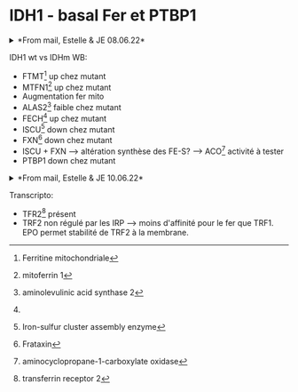 # IDH1 - basal Fer et PTBP1


<details><summary>*From mail, Estelle & JE 08.06.22*</summary>
J'ai fait des blots basal des clones HL60-IDH1. De façon surprenante j'ai eu du mal a détecter certaines protéines qui d'habitude sont top (à confirmer si c'est lié aux modèles). Le loading n'est pas parfait et je suis en train de tester d'autres prot de loading. De plus tout n'est pas beau car j'ai eu un petit soucis de caméra en révélant mais je trouve certaines choses plutôt sympa:  
Sur les expressions protéiques qui semblent différentes entre IDH1 wt et mutants:
- Ferritine mitochondriale (FTMT) et mitoferrin 1 (MTFN1) semblent augmenter dans les mutant comparé aux wt = augmentation du fer mito.
- ALAS2: diminue dans les mutants, ALAS1 très faible?
- FECH augmente dans les mutants
- ISCU (attention très très faible!) et FXN diminuent -> altération de la synthése des FE-S? ACO activity à tester  

Il y a des protéines que je n'ai pas réussi à sortir (FPN, ALAS1, IDH1R132H). j'essaierai dans la semaine prochaine de loader davantage de protéines et referai ISCU dessus.

Ces données restent à confirmer sur de nouveaux culots (que je n'ai pas) mais semblent plutôt encourageants! Je dirai qu'il pourrait y avoir un défaut de synthèse des Fe-S qui entraine une augmentation du fer mitochondrial dans les mutants IDH1. Cependant cela ne colle pas trop avec l'augmentation d'OxPHOS sauf si la diminution de FXN est liée à sa dégradation et que la cellule peut permettre une utilisation du Fe-S libéré ou encore si MitoNEET donne son Fe-S.

Margaux! Pour PTBP1, les mutants semblent l'exprimer moins que les IDH1wt.

</details>

IDH1 wt vs IDHm WB:

* FTMT[^1] up chez mutant
* MTFN1[^2] up chez mutant
* Augmentation fer mito
* ALAS2[^3] faible chez mutant
* FECH[^4] up chez mutant
* ISCU[^5] down chez mutant
* FXN[^6] down chez mutant
* ISCU + FXN --> altération synthèse des FE-S? --> ACO[^7] activité à tester
* PTBP1 down chez mutant

<details><summary>*From mail, Estelle & JE 10.06.22*</summary>

Dans les datas transcripto générées par Héléna sur ces modèles, les ARN de ces protéines ne sont pas dans les transcrits up ou down régulés (liste du JExpMed). Après sur le fer il y a beaucoup de régulation traductionnelle.  

Dans ces analyses transcripto sur les clones, il y a TFR2 (transferrin récepteur autre que CD71) qui est présent. Cet isoforme contrairement à CD71 (Tfr1) n'est pas régulé par les IRP, il a moins d'affinité pour le fer que son homologue et l'EPO permet sa stabilité à la membrane. Au final ELT est un analogue du récepteur à la TPO... Faudra que je regarde AraC en combo avec ironomycin peut être que du coup ça ne synergysera pas si la signalisation TPO est importante pour la sensibilité de ces modèles.

</details>

Transcripto:

* TFR2[^8] présent
* TRF2 non régulé par les IRP --> moins d'affinité pour le fer que TRF1. EPO permet stabilité de TRF2 à la membrane.


[^1]: Ferritine mitochondriale
[^2]: mitoferrin 1
[^3]: aminolevulinic acid synthase 2
[^4]:
[^5]: Iron-sulfur cluster assembly enzyme
[^6]: Frataxin
[^7]: aminocyclopropane-1-carboxylate oxidase
[^8]: transferrin receptor 2

